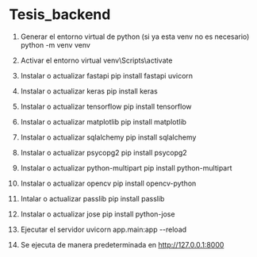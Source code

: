 # Tesis_backend

1. Generar el entorno virtual de python (si ya esta venv no es necesario)
python -m venv venv

2. Activar el entorno virtual
venv\Scripts\activate

3. Instalar o actualizar fastapi
pip install fastapi uvicorn

4. Instalar o actualizar keras 
pip install keras

5. Instalar o actualizar tensorflow
pip install tensorflow

6. Instalar o actualizar matplotlib
pip install matplotlib

7. Instalar o actualizar sqlalchemy
pip install sqlalchemy

8. Instalar o actualizar psycopg2
pip install psycopg2

9. Instalar o actualizar python-multipart
pip install python-multipart

11. Instalar o actualizar opencv
pip install opencv-python

12. Intalar o actualizar passlib
pip install passlib

13. Instalar o actualizar jose
pip install python-jose

14. Ejecutar el servidor
uvicorn app.main:app --reload

15. Se ejecuta de manera predeterminada en http://127.0.0.1:8000